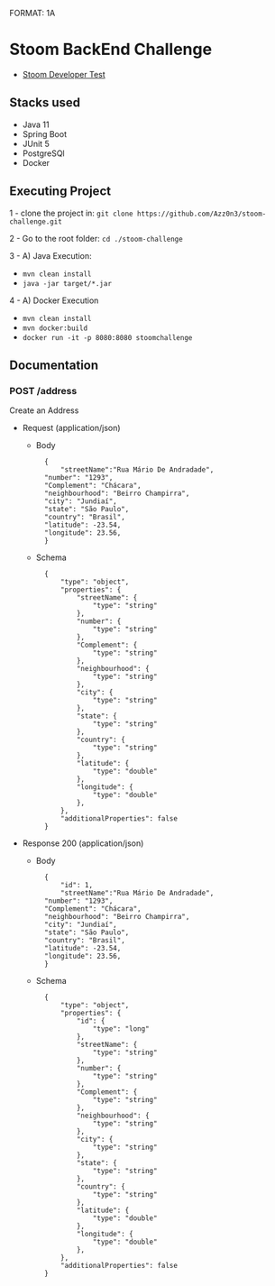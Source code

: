 FORMAT: 1A
# Stoom BackEnd Challenge

* [Stoom Developer Test](https://gist.github.com/pedroits/9a42411f44ba9d75a70bfb7122c6f642)

## Stacks used

- Java 11
- Spring Boot
- JUnit 5
- PostgreSQl
- Docker

## Executing Project


1 - clone the project in: ```git clone https://github.com/Azz0n3/stoom-challenge.git```

2 - Go to the root folder: ```cd ./stoom-challenge``` 

3 - A) Java Execution: 
  - ```mvn clean install```
  - ```java -jar target/*.jar```

4 - A) Docker Execution
  - ```mvn clean install```
  - ```mvn docker:build```
  - ```docker run -it -p 8080:8080 stoomchallenge```

## Documentation

### POST /address
Create an Address

+ Request (application/json)

    + Body

            {
	            "streetName":"Rua Mário De Andradade",
		    "number": "1293",
		    "Complement": "Chácara",
		    "neighbourhood": "Beirro Champirra",
		    "city": "Jundiaí",
		    "state": "São Paulo",
		    "country": "Brasil",
		    "latitude": -23.54,
		    "longitude": 23.56,
            }

    + Schema

            {
                "type": "object",
                "properties": {
                    "streetName": {
                        "type": "string"
                    },
                    "number": {
                        "type": "string"
                    },
                    "Complement": {
                        "type": "string"
                    },
                    "neighbourhood": {
                        "type": "string"
                    }, 
                    "city": {
                        "type": "string"
                    }, 
                    "state": {
                        "type": "string"
                    }, 
                    "country": {
                        "type": "string"
                    },
                    "latitude": {
                        "type": "double"
                    },
                    "longitude": {
                        "type": "double"
                    },		    
                },
                "additionalProperties": false
            }

+ Response 200 (application/json)

    + Body

            {
	            "id": 1,
	            "streetName":"Rua Mário De Andradade",
		    "number": "1293",
		    "Complement": "Chácara",
		    "neighbourhood": "Beirro Champirra",
		    "city": "Jundiaí",
		    "state": "São Paulo",
		    "country": "Brasil",
		    "latitude": -23.54,
		    "longitude": 23.56,
            }

    + Schema

            {
                "type": "object",
                "properties": {
                    "id": {
                        "type": "long"
                    },
                    "streetName": {
                        "type": "string"
                    },
                    "number": {
                        "type": "string"
                    },
                    "Complement": {
                        "type": "string"
                    },
                    "neighbourhood": {
                        "type": "string"
                    }, 
                    "city": {
                        "type": "string"
                    }, 
                    "state": {
                        "type": "string"
                    }, 
                    "country": {
                        "type": "string"
                    },
                    "latitude": {
                        "type": "double"
                    },
                    "longitude": {
                        "type": "double"
                    },		    
                },
                "additionalProperties": false
            }
